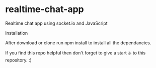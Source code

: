 # realtime-chat-app

Realtime chat app using socket.io and JavaScript



Installation 

After download or clone run npm install to install all the dependancies.

If you find this repo helpful then don't forget to give a start ❇️ to this repository. :)
